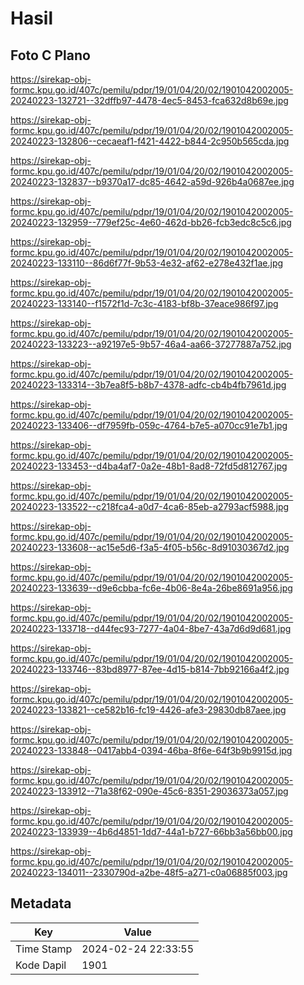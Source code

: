 # Hasil

## Foto C Plano

https://sirekap-obj-formc.kpu.go.id/407c/pemilu/pdpr/19/01/04/20/02/1901042002005-20240223-132721--32dffb97-4478-4ec5-8453-fca632d8b69e.jpg

https://sirekap-obj-formc.kpu.go.id/407c/pemilu/pdpr/19/01/04/20/02/1901042002005-20240223-132806--cecaeaf1-f421-4422-b844-2c950b565cda.jpg

https://sirekap-obj-formc.kpu.go.id/407c/pemilu/pdpr/19/01/04/20/02/1901042002005-20240223-132837--b9370a17-dc85-4642-a59d-926b4a0687ee.jpg

https://sirekap-obj-formc.kpu.go.id/407c/pemilu/pdpr/19/01/04/20/02/1901042002005-20240223-132959--779ef25c-4e60-462d-bb26-fcb3edc8c5c6.jpg

https://sirekap-obj-formc.kpu.go.id/407c/pemilu/pdpr/19/01/04/20/02/1901042002005-20240223-133110--86d6f77f-9b53-4e32-af62-e278e432f1ae.jpg

https://sirekap-obj-formc.kpu.go.id/407c/pemilu/pdpr/19/01/04/20/02/1901042002005-20240223-133140--f1572f1d-7c3c-4183-bf8b-37eace986f97.jpg

https://sirekap-obj-formc.kpu.go.id/407c/pemilu/pdpr/19/01/04/20/02/1901042002005-20240223-133223--a92197e5-9b57-46a4-aa66-37277887a752.jpg

https://sirekap-obj-formc.kpu.go.id/407c/pemilu/pdpr/19/01/04/20/02/1901042002005-20240223-133314--3b7ea8f5-b8b7-4378-adfc-cb4b4fb7961d.jpg

https://sirekap-obj-formc.kpu.go.id/407c/pemilu/pdpr/19/01/04/20/02/1901042002005-20240223-133406--df7959fb-059c-4764-b7e5-a070cc91e7b1.jpg

https://sirekap-obj-formc.kpu.go.id/407c/pemilu/pdpr/19/01/04/20/02/1901042002005-20240223-133453--d4ba4af7-0a2e-48b1-8ad8-72fd5d812767.jpg

https://sirekap-obj-formc.kpu.go.id/407c/pemilu/pdpr/19/01/04/20/02/1901042002005-20240223-133522--c218fca4-a0d7-4ca6-85eb-a2793acf5988.jpg

https://sirekap-obj-formc.kpu.go.id/407c/pemilu/pdpr/19/01/04/20/02/1901042002005-20240223-133608--ac15e5d6-f3a5-4f05-b56c-8d91030367d2.jpg

https://sirekap-obj-formc.kpu.go.id/407c/pemilu/pdpr/19/01/04/20/02/1901042002005-20240223-133639--d9e6cbba-fc6e-4b06-8e4a-26be8691a956.jpg

https://sirekap-obj-formc.kpu.go.id/407c/pemilu/pdpr/19/01/04/20/02/1901042002005-20240223-133718--d44fec93-7277-4a04-8be7-43a7d6d9d681.jpg

https://sirekap-obj-formc.kpu.go.id/407c/pemilu/pdpr/19/01/04/20/02/1901042002005-20240223-133746--83bd8977-87ee-4d15-b814-7bb92166a4f2.jpg

https://sirekap-obj-formc.kpu.go.id/407c/pemilu/pdpr/19/01/04/20/02/1901042002005-20240223-133821--ce582b16-fc19-4426-afe3-29830db87aee.jpg

https://sirekap-obj-formc.kpu.go.id/407c/pemilu/pdpr/19/01/04/20/02/1901042002005-20240223-133848--0417abb4-0394-46ba-8f6e-64f3b9b9915d.jpg

https://sirekap-obj-formc.kpu.go.id/407c/pemilu/pdpr/19/01/04/20/02/1901042002005-20240223-133912--71a38f62-090e-45c6-8351-29036373a057.jpg

https://sirekap-obj-formc.kpu.go.id/407c/pemilu/pdpr/19/01/04/20/02/1901042002005-20240223-133939--4b6d4851-1dd7-44a1-b727-66bb3a56bb00.jpg

https://sirekap-obj-formc.kpu.go.id/407c/pemilu/pdpr/19/01/04/20/02/1901042002005-20240223-134011--2330790d-a2be-48f5-a271-c0a06885f003.jpg


## Metadata

| Key        | Value               |
| ---------- | ------------------- |
| Time Stamp | 2024-02-24 22:33:55 |
| Kode Dapil | 1901                |



